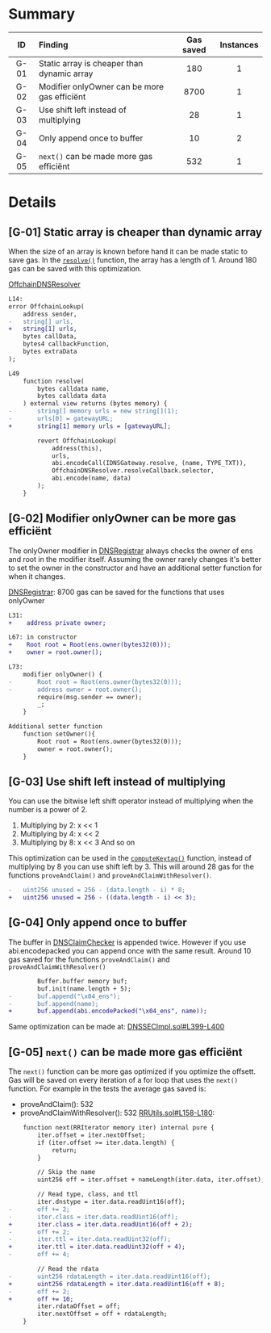 # Summary
|ID     | Finding|  Gas saved | Instances|
|:----: | :---           |  :----:         |:----:         |
|G-01      |Static array is cheaper than dynamic array | 180 |  1 |
|G-02      |Modifier onlyOwner can be more gas efficiënt | 8700 |  1 |
|G-03      |Use shift left instead of multiplying| 28 |  1 |
|G-04      |Only append once to buffer| 10 |  2|
|G-05      |`next()` can be made more gas efficiënt| 532 |  1 |
# Details
## [G-01] Static array is cheaper than dynamic array
When the size of an array is known before hand it can be made static to save gas. In the [`resolve()`](https://github.com/code-423n4/2023-04-ens/blob/main/contracts/dnsregistrar/OffchainDNSResolver.sol#L49-L63) function, the array has a length of 1. Around 180 gas can be saved with this optimization.

[OffchainDNSResolver](https://github.com/code-423n4/2023-04-ens/blob/main/contracts/dnsregistrar/OffchainDNSResolver.sol)
```diff
L14:
error OffchainLookup(
    address sender,
-   string[] urls,
+   string[1] urls,
    bytes callData,
    bytes4 callbackFunction,
    bytes extraData
);

L49
    function resolve(
        bytes calldata name,
        bytes calldata data
    ) external view returns (bytes memory) {
-       string[] memory urls = new string[](1);
-       urls[0] = gatewayURL;
+       string[1] memory urls = [gatewayURL];

        revert OffchainLookup(
            address(this),
            urls,
            abi.encodeCall(IDNSGateway.resolve, (name, TYPE_TXT)),
            OffchainDNSResolver.resolveCallback.selector,
            abi.encode(name, data)
        );
    }
```
## [G-02] Modifier onlyOwner can be more gas efficiënt
The onlyOwner modifier in [DNSRegistrar](https://github.com/code-423n4/2023-04-ens/blob/main/contracts/dnsregistrar/DNSRegistrar.sol#L73-L78) always checks the owner of ens and root in the modifier itself. Assuming the owner rarely changes it's better to set the owner in the constructor and have an additional setter function for when it changes. 

[DNSRegistrar](https://github.com/code-423n4/2023-04-ens/blob/main/contracts/dnsregistrar/DNSRegistrar.sol): 8700 gas can be saved for the functions that uses onlyOwner
```diff
L31:
+    address private owner;

L67: in constructor
+    Root root = Root(ens.owner(bytes32(0)));
+    owner = root.owner();

L73:
    modifier onlyOwner() {
-       Root root = Root(ens.owner(bytes32(0)));
-       address owner = root.owner();
        require(msg.sender == owner);
        _;
    }

Additional setter function
    function setOwner(){
        Root root = Root(ens.owner(bytes32(0)));
        owner = root.owner();
    }
```

## [G-03] Use shift left instead of multiplying
You can use the bitwise left shift operator instead of multiplying when the number is a power of 2. 

1. Multiplying by 2: x << 1
1. Multiplying by 4: x << 2
1. Multiplying by 8: x << 3
And so on

This optimization can be used in the [`computeKeytag()`](https://github.com/code-423n4/2023-04-ens/blob/main/contracts/dnssec-oracle/RRUtils.sol#L390) function, instead of multiplying by 8 you can use shift left by 3. This will around 28 gas for the functions `proveAndClaim()` and `proveAndClaimWithResolver()`.
```diff
-   uint256 unused = 256 - (data.length - i) * 8;
+   uint256 unused = 256 - ((data.length - i) << 3);
```

## [G-04] Only append once to buffer
The buffer in [DNSClaimChecker](https://github.com/code-423n4/2023-04-ens/blob/main/contracts/dnsregistrar/DNSClaimChecker.sol#L24-L27) is appended twice. However if you use abi.encodepacked you can append once with the same result. Around 10 gas saved for the functions `proveAndClaim()` and `proveAndClaimWithResolver()`

```diff
        Buffer.buffer memory buf;
        buf.init(name.length + 5);
-       buf.append("\x04_ens");
-       buf.append(name);
+       buf.append(abi.encodePacked("\x04_ens", name));
```

Same optimization can be made at: [DNSSECImpl.sol#L399-L400](https://github.com/code-423n4/2023-04-ens/blob/main/contracts/dnssec-oracle/DNSSECImpl.sol#L399-L400)
## [G-05] `next()` can be made more gas efficiënt
The `next()` function can be more gas optimized if you optimize the offsett. Gas will be saved on every iteration of a for loop that uses the `next()` function. For example in the tests the average gas saved is:
- proveAndClaim(): 532
- proveAndClaimWithResolver(): 532
[RRUtils.sol#L158-L180](https://github.com/code-423n4/2023-04-ens/blob/main/contracts/dnssec-oracle/RRUtils.sol#L158-L180):
```diff
    function next(RRIterator memory iter) internal pure {
        iter.offset = iter.nextOffset;
        if (iter.offset >= iter.data.length) {
            return;
        }

        // Skip the name
        uint256 off = iter.offset + nameLength(iter.data, iter.offset);

        // Read type, class, and ttl
        iter.dnstype = iter.data.readUint16(off);
-       off += 2;
-       iter.class = iter.data.readUint16(off);
+       iter.class = iter.data.readUint16(off + 2);
-       off += 2;
-       iter.ttl = iter.data.readUint32(off);
+       iter.ttl = iter.data.readUint32(off + 4);
-       off += 4;

        // Read the rdata
-       uint256 rdataLength = iter.data.readUint16(off);
+       uint256 rdataLength = iter.data.readUint16(off + 8);
-       off += 2;
+       off += 10;
        iter.rdataOffset = off;
        iter.nextOffset = off + rdataLength;
    }
```